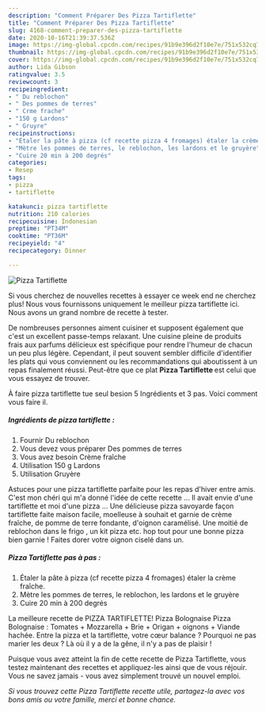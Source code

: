 ```yaml
---
description: "Comment Préparer Des Pizza Tartiflette"
title: "Comment Préparer Des Pizza Tartiflette"
slug: 4168-comment-preparer-des-pizza-tartiflette
date: 2020-10-16T21:39:37.536Z
image: https://img-global.cpcdn.com/recipes/91b9e396d2f10e7e/751x532cq70/pizza-tartiflette-photo-principale-de-la-recette.jpg
thumbnail: https://img-global.cpcdn.com/recipes/91b9e396d2f10e7e/751x532cq70/pizza-tartiflette-photo-principale-de-la-recette.jpg
cover: https://img-global.cpcdn.com/recipes/91b9e396d2f10e7e/751x532cq70/pizza-tartiflette-photo-principale-de-la-recette.jpg
author: Lida Gibson
ratingvalue: 3.5
reviewcount: 3
recipeingredient:
- " Du reblochon"
- " Des pommes de terres"
- " Crme frache"
- "150 g Lardons"
- " Gruyre"
recipeinstructions:
- "Étaler la pâte à pizza (cf recette pizza 4 fromages) étaler la crème fraîche."
- "Mètre les pommes de terres, le reblochon, les lardons et le gruyère"
- "Cuire 20 min à 200 degrés"
categories:
- Resep
tags:
- pizza
- tartiflette

katakunci: pizza tartiflette 
nutrition: 210 calories
recipecuisine: Indonesian
preptime: "PT34M"
cooktime: "PT36M"
recipeyield: "4"
recipecategory: Dinner

---
```



![Pizza Tartiflette](https://img-global.cpcdn.com/recipes/91b9e396d2f10e7e/751x532cq70/pizza-tartiflette-photo-principale-de-la-recette.jpg)

Si vous cherchez de nouvelles recettes à essayer ce week end ne cherchez plus! Nous vous fournissons uniquement le meilleur pizza tartiflette ici. Nous avons un grand nombre de recette à tester.

De nombreuses personnes aiment cuisiner et supposent également que c'est un excellent passe-temps relaxant. Une cuisine pleine de produits frais aux parfums délicieux est spécifique pour rendre l'humeur de chacun un peu plus légère. Cependant, il peut souvent sembler difficile d'identifier les plats qui vous conviennent ou les recommandations qui aboutissent à un repas finalement réussi. Peut-être que ce plat <strong> Pizza Tartiflette </strong> est celui que vous essayez de trouver.

<!--inarticleads1-->

À faire pizza tartiflette tue seul besion 5 Ingrédients et 3 pas. Voici comment vous faire il.

##### Ingrédients de pizza tartiflette :

1. Fournir  Du reblochon
1. Vous devez vous préparer  Des pommes de terres
1. Vous avez besoin  Crème fraîche
1. Utilisation 150 g Lardons
1. Utilisation  Gruyère


Astuces pour une pizza tartiflette parfaite pour les repas d&#39;hiver entre amis. C&#39;est mon chéri qui m&#39;a donné l&#39;idée de cette recette … Il avait envie d&#39;une tartiflette et moi d&#39;une pizza … Une délicieuse pizza savoyarde façon tartiflette faite maison facile, moelleuse à souhait et garnie de crème fraîche, de pomme de terre fondante, d&#39;oignon caramélisé. Une moitié de reblochon dans le frigo , un kit pizza etc. hop tout pour une bonne pizza bien garnie ! Faites dorer votre oignon ciselé dans un. 

<!--inarticleads2-->

##### Pizza Tartiflette pas à pas :

1. Étaler la pâte à pizza (cf recette pizza 4 fromages) étaler la crème fraîche.
1. Mètre les pommes de terres, le reblochon, les lardons et le gruyère
1. Cuire 20 min à 200 degrés


La meilleure recette de PIZZA TARTIFLETTE! Pizza Bolognaise Pizza Bolognaise : Tomates + Mozzarella + Brie + Origan + oignons + Viande hachée. Entre la pizza et la tartiflette, votre cœur balance ? Pourquoi ne pas marier les deux ? Là où il y a de la gêne, il n&#39;y a pas de plaisir ! 

<!--inarticleads1-->

<p>
Puisque vous avez atteint la fin de cette recette de Pizza Tartiflette, vous testez maintenant des recettes et appliquez-les ainsi que de vous réjouir. Vous ne savez jamais - vous avez simplement trouvé un nouvel emploi.
</p>

<p>
<i>Si vous trouvez cette Pizza Tartiflette recette utile, partagez-la avec vos bons amis ou votre famille, merci et bonne chance.</i>
</p>
